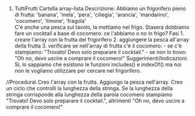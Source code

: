 1. TuttiFrutti
    Cartella array-lista
        Descrizione:
        Abbiamo un frigorifero pieno di frutta: 'banana', 'mela', 'pera', 'ciliegia', 'arancia', 'mandarino', 'cocomero', 'limone', 'fragola'  
        C'è anche una pesca sul tavolo, la mettiamo nel frigo.
        Stasera dobbiamo fare un cocktail a base di cocomero: ce l'abbiamo o no in frigo?
        Fasi
            1. creare l'array con la frutta del frigorifero
            2. aggiungere la pesca all'array della frutta
            3. verificare se nell'array di frutta c'è il cocomero:
                - se c'è stampiamo: "Trovato! Devo solo preparare il cocktail."
                - se non lo trovo: "Oh no, devo uscire a comprare il cocomero!"
        Suggerimenti/Indicazioni:
            Sì, lo sappiamo che esistono le funzioni includes() e indexOf() ma noi non le vogliamo utilizzare per cercare nel frigorifero.

//Procedura\\
Creo l'array con la frutta.
Aggiungo la pesca nell'array.
Creo un ciclo che controlli la lunghezza della stringa.
Se la lunghezza della stringa corrisponde alla lunghezza della parola cocomero stampiamo "Trovato! Devo solo preparare il cocktail.", altrimenti "Oh no, devo uscire a comprare il cocomero!"
